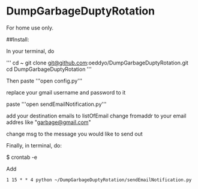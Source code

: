 DumpGarbageDuptyRotation
========================

For home use only. 

##Install:

In your terminal, do

'''
cd ~
git clone git@github.com:oeddyo/DumpGarbageDuptyRotation.git
cd DumpGarbageDuptyRotation
'''

Then paste
'''open config.py'''

replace your gmail username and password to it

paste
'''open sendEmailNotification.py'''

add your destination emails to listOfEmail
change fromaddr to your email addres like "garbage@gmail.com"

change msg to the message you would like to send out


Finally, in terminal, do: 

$ crontab -e

Add 
```
1 15 * * 4 python ~/DumpGarbageDuptyRotation/sendEmailNotification.py
```


